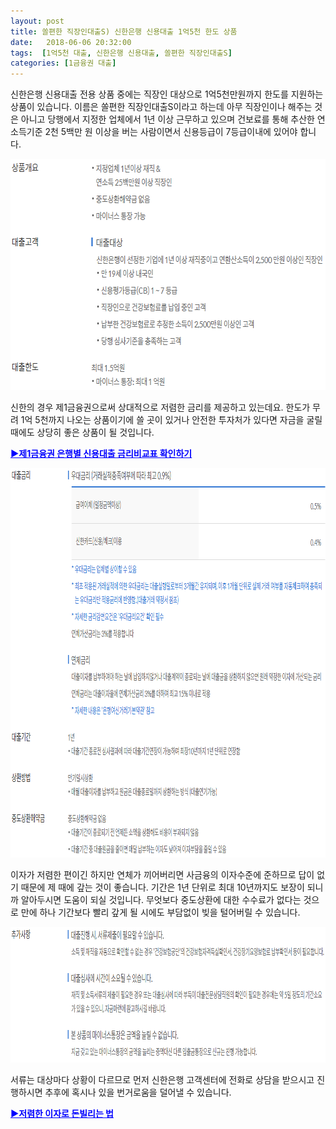 ```yaml
---
layout: post
title: 쏠편한 직장인대출S) 신한은행 신용대출 1억5천 한도 상품
date:   2018-06-06 20:32:00
tags:  [1억5천 대출, 신한은행 신용대출, 쏠편한 직장인대출S]
categories: [1금융권 대출]
---
```



신한은행 신용대출 전용 상품 중에는 직장인 대상으로 1억5천만원까지 한도를 지원하는 상품이 있습니다. 이름은 쏠편한 직장인대출S이라고 하는데 아무 직장인이나 해주는 것은 아니고 당행에서 지정한 업체에서 1년 이상 근무하고 있으며 건보료를 통해 추산한 연소득기준 2천 5백만 원 이상을 버는 사람이면서 신용등급이 7등급이내에 있어야 합니다.

<img class="alignnone size-full wp-image-666" src="/images/shinhan_20180609_160743.gif" alt="" width="100%" height="370" />

신한의 경우 제1금융권으로써 상대적으로 저렴한 금리를 제공하고 있는데요. 한도가 무려 1억 5천까지 나오는 상품이기에 쓸 곳이 있거나 안전한 투자처가 있다면 자금을 굴릴 때에도 상당히 좋은 상품이 될 것입니다.

<span style="color: #0000ff;"><a style="color: #0000ff;" href="https://finance.leeseungju.com/1%EA%B8%88%EC%9C%B5%EA%B6%8C-%EC%9D%BC%EB%B0%98-%EC%8B%A0%EC%9A%A9%EB%8C%80%EC%B6%9C-%EA%B8%88%EB%A6%AC-%EB%B9%84%EA%B5%90-2018%EB%85%84-4%EC%9B%94"><strong>▶제1금융권 은행별 신용대출 금리비교표 확인하기</strong></a></span>

<img class="alignnone size-mhmagazinelitecontent wp-image-667" src="/images/shinhan_20180609_160814.gif" alt="" width="100%" height="623" />

이자가 저렴한 편이긴 하지만 연체가 끼어버리면 사금융의 이자수준에 준하므로 답이 없기 때문에 제 때에 갚는 것이 좋습니다. 기간은 1년 단위로 최대 10년까지도 보장이 되니까 알아두시면 도움이 되실 것입니다. 무엇보다 중도상환에 대한 수수료가 없다는 것으로 만에 하나 기간보다 빨리 갚게 될 시에도 부담없이 빚을 털어버릴 수 있습니다.

<img class="alignnone size-mhmagazinelitecontent wp-image-668" src="/images/shinhan_20180609_160849.gif" alt="" width="100%" height="217" />

서류는 대상마다 상황이 다르므로 먼저 신한은행 고객센터에 전화로 상담을 받으시고 진행하시면 추후에 혹시나 있을 번거로움을 덜어낼 수 있습니다.

<span style="color: #0000ff;"><a style="color: #0000ff;" href="https://finance.leeseungju.com/%EC%A0%9C-1%EA%B8%88%EC%9C%B5%EA%B6%8C-%EC%9D%80%ED%96%89%EC%9D%98-%EC%8B%A0%EC%9A%A9%EB%8C%80%EC%B6%9C-%EC%A0%80%EA%B8%88%EB%A6%AC%EB%8C%80%EC%B6%9C-%EB%85%B8%ED%95%98%EC%9A%B0"><strong>▶저렴한 이자로 돈빌리는 법</strong></a></span>